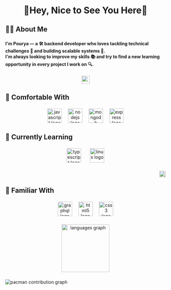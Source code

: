 <h1 align="center">👋Hey, Nice to See You Here👀</h1>

###

<h2 align="left">🧑‍💻 About Me</h2>

###

<h4 align="left">I'm Pourya — a 🛠️ backend developer who loves tackling technical challenges 🧠 and building scalable systems 🚀.  <br>I'm always looking to improve my skills 📚 and try to find a new learning opportunity in every project I work on 🔍.</h4>

###

<div align="center">
  <img height="25" src="https://user-images.githubusercontent.com/74038190/212284158-e840e285-664b-44d7-b79b-e264b5e54825.gif"  />
</div>

###

<h2 align="left">💪 Comfortable With</h2>

###

<div align="center">
  <img src="https://skillicons.dev/icons?i=js" height="45" alt="javascript logo"  />
  <img width="12" />
  <img src="https://skillicons.dev/icons?i=nodejs" height="45" alt="nodejs logo"  />
  <img width="12" />
  <img src="https://skillicons.dev/icons?i=mongodb" height="45" alt="mongodb logo"  />
  <img width="12" />
  <img src="https://skillicons.dev/icons?i=express" height="45" alt="express logo"  />
</div>

###

<h2 align="left">🧠 Currently Learning</h2>

###

<div align="center">
  <img src="https://skillicons.dev/icons?i=ts" height="45" alt="typescript logo"  />
  <img width="20" />
  <img src="https://skillicons.dev/icons?i=linux" height="45" alt="linux logo"  />
</div>

###

<img align="right" height="20" src="https://camo.githubusercontent.com/748433fbf833d18f543ad4bb6d8c8c4f7f340c7fe8b9706df131a525049f0c8c/68747470733a2f2f63756c746f667468657061727479706172726f742e636f6d2f706172726f74732f68642f6c6170746f705f706172726f742e676966"  />

###

<br clear="both">

<h2 align="left">🧩 Familiar With</h2>

###

<div align="center">
  <img src="https://skillicons.dev/icons?i=graphql" height="45" alt="graphql logo"  />
  <img width="12" />
  <img src="https://skillicons.dev/icons?i=html" height="45" alt="html5 logo"  />
  <img width="12" />
  <img src="https://skillicons.dev/icons?i=css" height="45" alt="css3 logo"  />
</div>

###

<div align="center">
  <img src="https://github-readme-stats.vercel.app/api/top-langs?username=pouryawJs&locale=en&hide_title=false&layout=compact&card_width=320&langs_count=5&theme=dark&hide_border=false&order=2" height="150" alt="languages graph"  />
</div>

###

<picture>
  <source media="(prefers-color-scheme: dark)" srcset="https://raw.githubusercontent.com/pouryawJs/pouryawJs/output/pacman-contribution-graph-dark.svg">
  <source media="(prefers-color-scheme: light)" srcset="https://raw.githubusercontent.com/pouryawJs/pouryawJs/output/pacman-contribution-graph.svg">
  <img alt="pacman contribution graph" src="https://raw.githubusercontent.com/pouryawJs/pouryawJs/output/pacman-contribution-graph.svg">
</picture>

###
